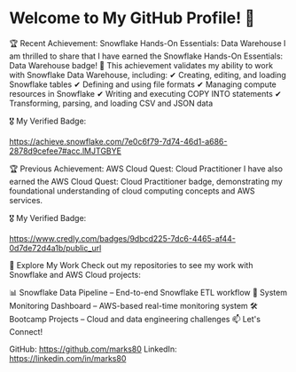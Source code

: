 # Welcome to My GitHub Profile! 👋

🏆 Recent Achievement: Snowflake Hands-On Essentials: Data Warehouse
I am thrilled to share that I have earned the Snowflake Hands-On Essentials: Data Warehouse badge! 🏅 This achievement validates my ability to work with Snowflake Data Warehouse, including:
✔ Creating, editing, and loading Snowflake tables
✔ Defining and using file formats
✔ Managing compute resources in Snowflake
✔ Writing and executing COPY INTO statements
✔ Transforming, parsing, and loading CSV and JSON data

🎖 My Verified Badge:

https://achieve.snowflake.com/7e0c6f79-7d74-46d1-a686-2878d9cefee7#acc.lMJTGBYE


🏆 Previous Achievement: AWS Cloud Quest: Cloud Practitioner
I have also earned the AWS Cloud Quest: Cloud Practitioner badge, demonstrating my foundational understanding of cloud computing concepts and AWS services.

🎖 My Verified Badge:

 https://www.credly.com/badges/9dbcd225-7dc6-4465-af44-0d7de72d4a1b/public_url

🚀 Explore My Work
Check out my repositories to see my work with Snowflake and AWS Cloud projects:

📊 Snowflake Data Pipeline – End-to-end Snowflake ETL workflow
🚀 System Monitoring Dashboard – AWS-based real-time monitoring system
🛠 Bootcamp Projects – Cloud and data engineering challenges
📫 Let's Connect!

GitHub: https://github.com/marks80
LinkedIn: https://linkedin.com/in/marks80
